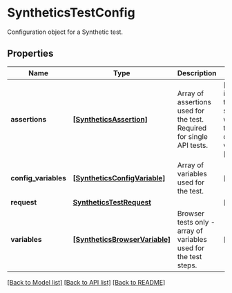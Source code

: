 # SyntheticsTestConfig

Configuration object for a Synthetic test.

## Properties

| Name                 | Type                                                            | Description                                                           | Notes                                                             |
| -------------------- | --------------------------------------------------------------- | --------------------------------------------------------------------- | ----------------------------------------------------------------- |
| **assertions**       | [**[SyntheticsAssertion]**](SyntheticsAssertion.md)             | Array of assertions used for the test. Required for single API tests. | [optional] if omitted the server will use the default value of [] |
| **config_variables** | [**[SyntheticsConfigVariable]**](SyntheticsConfigVariable.md)   | Array of variables used for the test.                                 | [optional]                                                        |
| **request**          | [**SyntheticsTestRequest**](SyntheticsTestRequest.md)           |                                                                       | [optional]                                                        |
| **variables**        | [**[SyntheticsBrowserVariable]**](SyntheticsBrowserVariable.md) | Browser tests only - array of variables used for the test steps.      | [optional]                                                        |

[[Back to Model list]](README.md#documentation-for-models) [[Back to API list]](README.md#documentation-for-api-endpoints) [[Back to README]](README.md)
